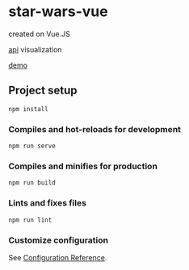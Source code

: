 # star-wars-vue

created on Vue.JS

[api](https://swapi.dev/) visualization

[demo](https://star-wars-vue.vercel.app/)

## Project setup

```
npm install
```

### Compiles and hot-reloads for development

```
npm run serve
```

### Compiles and minifies for production

```
npm run build
```

### Lints and fixes files

```
npm run lint
```

### Customize configuration

See [Configuration Reference](https://cli.vuejs.org/config/).
